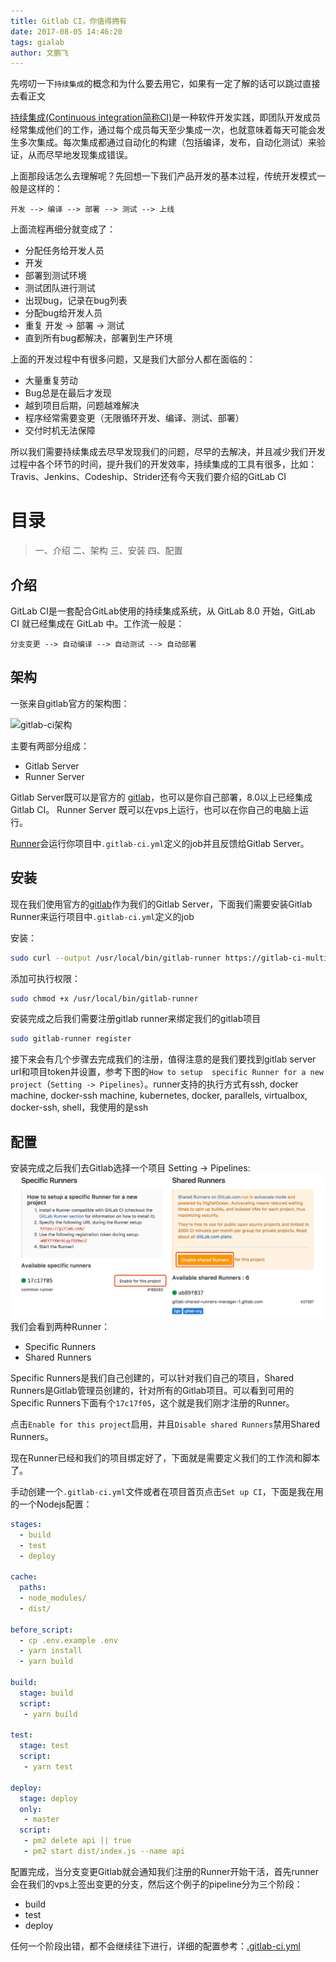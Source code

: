 ```yaml
---
title: Gitlab CI，你值得拥有
date: 2017-08-05 14:46:20
tags: gialab
author: 文鹏飞
---
```


先唠叨一下`持续集成`的概念和为什么要去用它，如果有一定了解的话可以跳过直接去看正文

[持续集成(Continuous integration简称CI)](https://zh.wikipedia.org/wiki/%E6%8C%81%E7%BA%8C%E6%95%B4%E5%90%88)是一种软件开发实践，即团队开发成员经常集成他们的工作，通过每个成员每天至少集成一次，也就意味着每天可能会发生多次集成。每次集成都通过自动化的构建（包括编译，发布，自动化测试）来验证，从而尽早地发现集成错误。

上面那段话怎么去理解呢？先回想一下我们产品开发的基本过程，传统开发模式一般是这样的：

```
开发 --> 编译 --> 部署 --> 测试 --> 上线
```

上面流程再细分就变成了：
- 分配任务给开发人员
- 开发
- 部署到测试环境
- 测试团队进行测试
- 出现bug，记录在bug列表
- 分配bug给开发人员
- 重复 开发 -> 部署 -> 测试
- 直到所有bug都解决，部署到生产环境

上面的开发过程中有很多问题，又是我们大部分人都在面临的：
- 大量重复劳动
- Bug总是在最后才发现
- 越到项目后期，问题越难解决
- 程序经常需要变更（无限循环开发、编译、测试、部署）
- 交付时机无法保障

所以我们需要持续集成去尽早发现我们的问题，尽早的去解决，并且减少我们开发过程中各个环节的时间，提升我们的开发效率，持续集成的工具有很多，比如：Travis、Jenkins、Codeship、Strider还有今天我们要介绍的GitLab CI

# 目录
>一、介绍
>二、架构
>三、安装
>四、配置

## 介绍

GitLab CI是一套配合GitLab使用的持续集成系统，从 GitLab 8.0 开始，GitLab CI 就已经集成在 GitLab 中。工作流一般是：

```
分支变更 --> 自动编译 --> 自动测试 --> 自动部署
```

## 架构
一张来自gitlab官方的架构图：

![gitlab-ci架构](https://about.gitlab.com/images/ci/arch-1.jpg)

主要有两部分组成：
- Gitlab Server
- Runner Server

Gitlab Server既可以是官方的 [gitlab](https://gitlab.com)，也可以是你自己部署，8.0以上已经集成Gitlab CI。
Runner Server 既可以在vps上运行，也可以在你自己的电脑上运行。

[Runner](https://docs.gitlab.com/runner/)会运行你项目中`.gitlab-ci.yml`定义的job并且反馈给Gitlab Server。

## 安装

现在我们使用官方的[gitlab](https://gitlab.com)作为我们的Gitlab Server，下面我们需要安装Gitlab Runner来运行项目中`.gitlab-ci.yml`定义的job

安装：

```bash
sudo curl --output /usr/local/bin/gitlab-runner https://gitlab-ci-multi-runner-downloads.s3.amazonaws.com/latest/binaries/gitlab-ci-multi-runner-darwin-amd64
```

添加可执行权限：

```bash
sudo chmod +x /usr/local/bin/gitlab-runner
```

安装完成之后我们需要注册gitlab runner来绑定我们的gitlab项目

```bash
sudo gitlab-runner register
```

接下来会有几个步骤去完成我们的注册，值得注意的是我们要找到gitlab server url和项目token并设置，参考下图的`How to setup  specific Runner for a new project`（`Setting -> Pipelines`）。runner支持的执行方式有ssh, docker machine, docker-ssh machine, kubernetes, docker, parallels, virtualbox, docker-ssh, shell，我使用的是ssh

## 配置

安装完成之后我们去Gitlab选择一个项目 Setting -> Pipelines:
![pipelines](/images/gitlab-ci-configuration/1.png)
我们会看到两种Runner：
- Specific Runners
- Shared Runners

Specific Runners是我们自己创建的，可以针对我们自己的项目，Shared Runners是Gitlab管理员创建的，针对所有的Gitlab项目。可以看到可用的Specific Runners下面有个`17c17f05`，这个就是我们刚才注册的Runner。

点击`Enable for this project`启用，并且`Disable shared Runners`禁用Shared Runners。

现在Runner已经和我们的项目绑定好了，下面就是需要定义我们的工作流和脚本了。

手动创建一个`.gitlab-ci.yml`文件或者在项目首页点击`Set up CI`，下面是我在用的一个Nodejs配置：

```yml
stages:
  - build
  - test
  - deploy

cache:
  paths:
  - node_modules/
  - dist/

before_script:
  - cp .env.example .env
  - yarn install
  - yarn build

build:
  stage: build
  script:
   - yarn build

test:
  stage: test
  script:
   - yarn test

deploy:
  stage: deploy
  only:
   - master
  script:
   - pm2 delete api || true
   - pm2 start dist/index.js --name api
```

配置完成，当分支变更Gitlab就会通知我们注册的Runner开始干活，首先runner会在我们的vps上签出变更的分支，然后这个例子的pipeline分为三个阶段：
- build
- test
- deploy

任何一个阶段出错，都不会继续往下进行，详细的配置参考：[.gitlab-ci.yml ](https://docs.gitlab.com/ce/ci/yaml/README.html)


